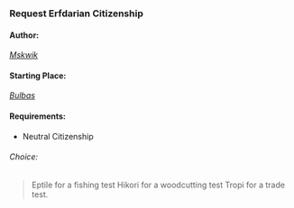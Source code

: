 ### Request Erfdarian Citizenship
#### Author:
_[Mskwik](http://movoda.net/man/Mskwik)_

#### Starting Place:
_[Bulbas](http://movoda.net/man/Bulbas)_

#### Requirements:
* Neutral Citizenship

###### Choice:
> Eptile for a fishing test
> Hikori for a woodcutting test
> Tropi for a trade test.